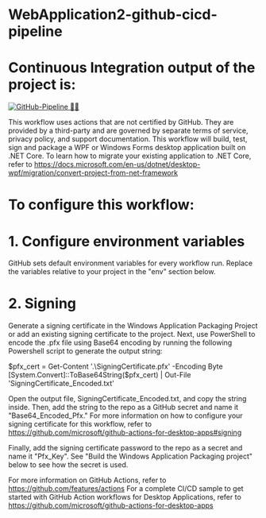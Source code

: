 # WebApplication2-github-cicd-pipeline

# Continuous Integration output of the project is:

[![GitHub-Pipeline 👩‍💻](https://github.com/sumanprasad007/WebApplication2-github-cicd-pipeline/actions/workflows/dotnet-desktop.yml/badge.svg)](https://github.com/sumanprasad007/WebApplication2-github-cicd-pipeline/actions/workflows/dotnet-desktop.yml)


This workflow uses actions that are not certified by GitHub.
 They are provided by a third-party and are governed by
 separate terms of service, privacy policy, and support
 documentation.
 This workflow will build, test, sign and package a WPF or Windows Forms desktop application
 built on .NET Core.
 To learn how to migrate your existing application to .NET Core,
 refer to https://docs.microsoft.com/en-us/dotnet/desktop-wpf/migration/convert-project-from-net-framework

# To configure this workflow:

# 1. Configure environment variables
GitHub sets default environment variables for every workflow run.
Replace the variables relative to your project in the "env" section below.

# 2. Signing
 Generate a signing certificate in the Windows Application
 Packaging Project or add an existing signing certificate to the project.
 Next, use PowerShell to encode the .pfx file using Base64 encoding
 by running the following Powershell script to generate the output string:

 $pfx_cert = Get-Content '.\SigningCertificate.pfx' -Encoding Byte
 [System.Convert]::ToBase64String($pfx_cert) | Out-File 'SigningCertificate_Encoded.txt'

 Open the output file, SigningCertificate_Encoded.txt, and copy the
 string inside. Then, add the string to the repo as a GitHub secret
 and name it "Base64_Encoded_Pfx."
 For more information on how to configure your signing certificate for
 this workflow, refer to https://github.com/microsoft/github-actions-for-desktop-apps#signing

 Finally, add the signing certificate password to the repo as a secret and name it "Pfx_Key".
 See "Build the Windows Application Packaging project" below to see how the secret is used.

 For more information on GitHub Actions, refer to https://github.com/features/actions
 For a complete CI/CD sample to get started with GitHub Action workflows for Desktop Applications,
 refer to https://github.com/microsoft/github-actions-for-desktop-apps


